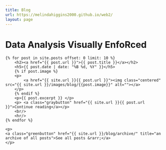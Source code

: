 ```yaml
---
title: Blog
url: https://melindahiggins2000.github.io/web2/
layout: page
---
```


# Data Analysis Visually EnfoRced

<div id="posts">

    {% for post in site.posts offset: 0 limit: 10 %}
    	<h2><a href="{{ post.url }}">{{ post.title }}</a></h2>
	    <h5>{{ post.date | date: "%B %d, %Y" }}</h5>
	    {% if post.image %}
	    <p>
	    	<a href="{{ site.url }}{{ post.url }}"><img class="centered" src="{{ site.url }}/images/blog/{{post.image}}" alt=""></a>
    	</p>
    	{% endif %}
        <p>{{ post.excerpt }} </p>
        <p>	<a class="graybutton" href="{{ site.url }}{{ post.url }}">Continue reading</a></p>
        <br/>
        <hr/>
    {% endfor %}

	<p>
	<a class="greenbutton" href="{{ site.url }}/blog/archive/" title="an archive of all posts">See all posts &rarr;</a>
	</p>
	
</div>

